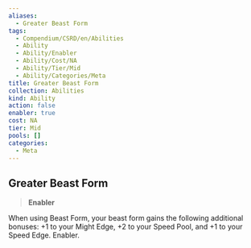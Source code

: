```yaml
---
aliases:
  - Greater Beast Form
tags:
  - Compendium/CSRD/en/Abilities
  - Ability
  - Ability/Enabler
  - Ability/Cost/NA
  - Ability/Tier/Mid
  - Ability/Categories/Meta
title: Greater Beast Form
collection: Abilities
kind: Ability
action: false
enabler: true
cost: NA
tier: Mid
pools: []
categories:
  - Meta
---
```

## Greater Beast Form    
>**Enabler**  
    
When using Beast Form, your beast form gains the following additional bonuses: +1 to your Might Edge, +2 to your Speed Pool, and +1 to your Speed Edge. Enabler.